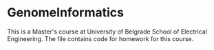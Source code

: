 # GenomeInformatics
This is a Master's course at University of Belgrade School of Electrical Engineering. The file contains code for homework for this course.
